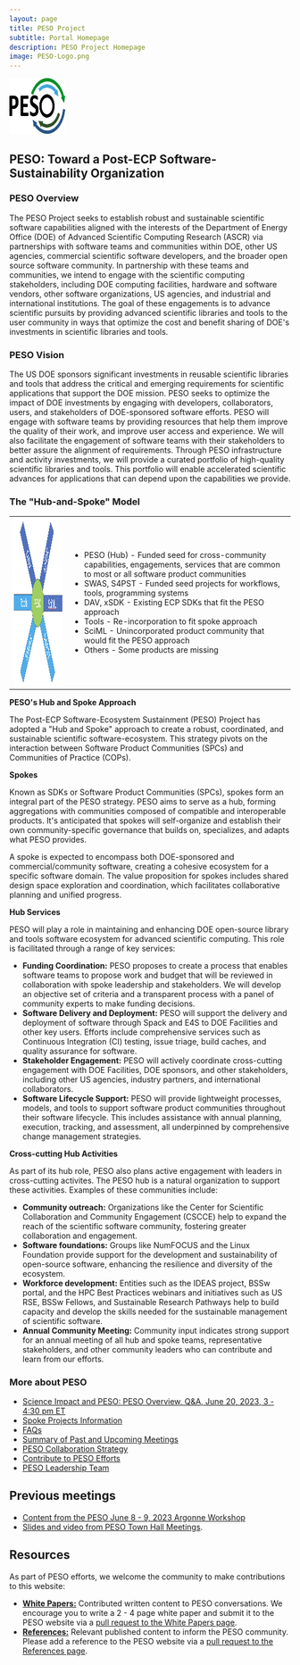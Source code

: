 ```yaml
---
layout: page
title: PESO Project
subtitle: Portal Homepage
description: PESO Project Homepage
image: PESO-Logo.png
---
```


<img src="PESO-Logo.png" width="100" height="100">

## PESO: Toward a Post-ECP Software-Sustainability Organization

### PESO Overview
The PESO Project seeks to establish robust and sustainable scientific software capabilities aligned with the interests of the Department of Energy Office (DOE) of Advanced Scientific Computing Research (ASCR) via partnerships with software teams and communities within DOE, other US agencies, commercial scientific software developers, and the broader open source software community. In partnership with these teams and communities, we intend to engage with the scientific computing stakeholders, including DOE computing facilities, hardware and software vendors, other software organizations, US agencies, and industrial and international institutions.  The goal of these engagements is to advance scientific pursuits by providing advanced scientific libraries and tools to the user community in ways that optimize the cost and benefit sharing of DOE's investments in scientific libraries and tools.

### PESO Vision

The US DOE sponsors significant investments in reusable scientific libraries and tools that address the critical and emerging requirements for scientific applications that support the DOE mission.  PESO seeks to optimize the impact of DOE investments by engaging with developers, collaborators, users, and stakeholders of DOE-sponsored software efforts.  PESO will engage with software teams by providing resources that help them improve the quality of their work, and improve user access and experience. We will also facilitate the engagement of software teams with their stakeholders to better assure the alignment of requirements.  Through PESO infrastructure and activity investments, we will provide a curated portfolio of high-quality scientific libraries and tools.  This portfolio will enable accelerated scientific advances for applications that can depend upon the capabilities we provide.

### The "Hub-and-Spoke" Model
<table>
  <tr>
    <td> <img src="Hub-and-Spoke.png" width="300" height="300"/> </td>
    <td> 
         <ul>
         <li> PESO (Hub) - Funded seed for cross-community capabilities, engagements, services that are common to most or all software product communities
         <li> SWAS, S4PST - Funded seed projects for workflows, tools, programming systems
         <li> DAV, xSDK - Existing ECP SDKs that fit the PESO approach
         <li> Tools - Re-incorporation to fit spoke approach
         <li> SciML - Unincorporated product community that would fit the PESO approach
         <li> Others - Some products are missing
         </ul>
    </td>
  </tr>
</table>

**PESO's Hub and Spoke Approach**

The Post-ECP Software-Ecosystem Sustainment (PESO) Project has adopted a "Hub and Spoke" approach to create a robust, coordinated, and sustainable scientific software-ecosystem. This strategy pivots on the interaction between Software Product Communities (SPCs) and Communities of Practice (COPs).

**Spokes**

   Known as SDKs or Software Product Communities (SPCs), spokes form an integral part of the PESO strategy. PESO aims to serve as a hub, forming aggregations with communities composed of compatible and interoperable products. It's anticipated that spokes will self-organize and establish their own community-specific governance that builds on, specializes, and adapts what PESO provides. 

   A spoke is expected to encompass both DOE-sponsored and commercial/community software, creating a cohesive ecosystem for a specific software domain. The value proposition for spokes includes shared design space exploration and coordination, which facilitates collaborative planning and unified progress.

**Hub Services**

PESO will play a role in maintaining and enhancing DOE open-source library and tools software ecosystem for advanced scientific computing. This role is facilitated through a range of key services:

- **Funding Coordination:** PESO proposes to create a process that enables software teams to propose work and budget that will be reviewed in collaboration with spoke leadership and stakeholders.  We will develop an objective set of criteria and a transparent process with a panel of community experts to make funding decisions.
- **Software Delivery and Deployment:** PESO will support the delivery and deployment of software through Spack and E4S to DOE Facilities and other key users. Efforts include comprehensive services such as Continuous Integration (CI) testing, issue triage, build caches, and quality assurance for software.
- **Stakeholder Engagement:** PESO will actively coordinate cross-cutting engagement with DOE Facilities, DOE sponsors, and other stakeholders, including other US agencies, industry partners, and international collaborators.
- **Software Lifecycle Support:** PESO will provide lightweight processes, models, and tools to support software product communities throughout their software lifecycle. This includes assistance with annual planning, execution, tracking, and assessment, all underpinned by comprehensive change management strategies. 

**Cross-cutting Hub Activities**

As part of its hub role, PESO also plans active engagement with leaders in cross-cutting activites. The PESO hub is a natural organization to support these activities. Examples of these communities include:
- **Community outreach:** Organizations like the Center for Scientific Collaboration and Community Engagement (CSCCE) help to expand the reach of the scientific software community, fostering greater collaboration and engagement.
- **Software foundations:** Groups like NumFOCUS and the Linux Foundation provide support for the development and sustainability of open-source software, enhancing the resilience and diversity of the ecosystem.
- **Workforce development:** Entities such as the IDEAS project, BSSw portal, and the HPC Best Practices webinars and initiatives such as US RSE, BSSw Fellows, and Sustainable Research Pathways help to build capacity and develop the skills needed for the sustainable management of scientific software.
- **Annual Community Meeting:** Community input indicates strong support for an annual meeting of all hub and spoke teams, representative stakeholders, and other community leaders who can contribute and learn from our efforts.



### More about PESO
- [Science Impact and PESO: PESO Overview, Q&A, June 20, 2023, 3 - 4:30 pm ET](Meetings/Meeting1.md)
 - [Spoke Projects Information](SpokeProjects.md)
- [FAQs](FAQ.md)
- [Summary of Past and Upcoming Meetings](PESOTownHalls.md)
- [PESO Collaboration Strategy](PESOCollaboration.md)
- [Contribute to PESO Efforts](PESOContribute.md)
- [PESO Leadership Team](PESOTeam.md)

## Previous meetings
- [Content from the PESO June 8 - 9, 2023 Argonne Workshop](Meetings/ResourcesWorkshop1/Workshop1.md)
- [Slides and video from PESO Town Hall Meetings](PESOTownHalls.md).  
 
## Resources
As part of PESO efforts, we welcome the community to make contributions to this website:
- **[White Papers:](WhitePapers/WhitePaperList.md)** Contributed written content to PESO conversations. We encourage you to write a 2 - 4 page white paper and submit it to the PESO website via a [pull request to the White Papers page](WhitePapers/WhitePaperList.md).
- **[References:](References/ReferenceList.md)** Relevant published content to inform the PESO community. Please add a reference to the PESO website via a [pull request to the References page](References/ReferenceList.md).